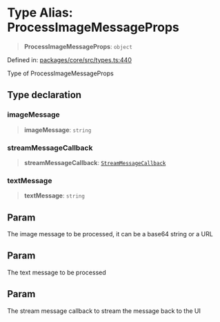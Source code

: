 # Type Alias: ProcessImageMessageProps

> **ProcessImageMessageProps**: `object`

Defined in: [packages/core/src/types.ts:440](https://github.com/GeoDaCenter/openassistant/blob/36f516b8229288259590b2d9dab3b10cbfc3cbfd/packages/core/src/types.ts#L440)

Type of ProcessImageMessageProps

## Type declaration

### imageMessage

> **imageMessage**: `string`

### streamMessageCallback

> **streamMessageCallback**: [`StreamMessageCallback`](StreamMessageCallback.md)

### textMessage

> **textMessage**: `string`

## Param

The image message to be processed, it can be a base64 string or a URL

## Param

The text message to be processed

## Param

The stream message callback to stream the message back to the UI
